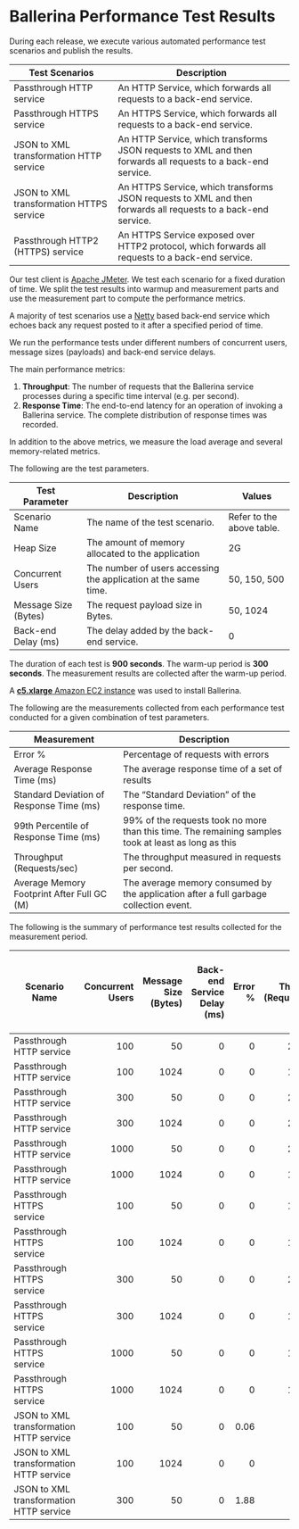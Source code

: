 # Ballerina Performance Test Results

During each release, we execute various automated performance test scenarios and publish the results.

| Test Scenarios | Description |
| --- | --- |
| Passthrough HTTP service | An HTTP Service, which forwards all requests to a back-end service. |
| Passthrough HTTPS service | An HTTPS Service, which forwards all requests to a back-end service. |
| JSON to XML transformation HTTP service | An HTTP Service, which transforms JSON requests to XML and then forwards all requests to a back-end service. |
| JSON to XML transformation HTTPS service | An HTTPS Service, which transforms JSON requests to XML and then forwards all requests to a back-end service. |
| Passthrough HTTP2 (HTTPS) service | An HTTPS Service exposed over HTTP2 protocol, which forwards all requests to a back-end service. |

Our test client is [Apache JMeter](https://jmeter.apache.org/index.html). We test each scenario for a fixed duration of
time. We split the test results into warmup and measurement parts and use the measurement part to compute the
performance metrics.

A majority of test scenarios use a [Netty](https://netty.io/) based back-end service which echoes back any request
posted to it after a specified period of time.

We run the performance tests under different numbers of concurrent users, message sizes (payloads) and back-end service
delays.

The main performance metrics:

1. **Throughput**: The number of requests that the Ballerina service processes during a specific time interval (e.g. per second).
2. **Response Time**: The end-to-end latency for an operation of invoking a Ballerina service. The complete distribution of response times was recorded.

In addition to the above metrics, we measure the load average and several memory-related metrics.

The following are the test parameters.

| Test Parameter | Description | Values |
| --- | --- | --- |
| Scenario Name | The name of the test scenario. | Refer to the above table. |
| Heap Size | The amount of memory allocated to the application | 2G |
| Concurrent Users | The number of users accessing the application at the same time. | 50, 150, 500 |
| Message Size (Bytes) | The request payload size in Bytes. | 50, 1024 |
| Back-end Delay (ms) | The delay added by the back-end service. | 0 |

The duration of each test is **900 seconds**. The warm-up period is **300 seconds**.
The measurement results are collected after the warm-up period.

A [**c5.xlarge** Amazon EC2 instance](https://aws.amazon.com/ec2/instance-types/) was used to install Ballerina.

The following are the measurements collected from each performance test conducted for a given combination of
test parameters.

| Measurement | Description |
| --- | --- |
| Error % | Percentage of requests with errors |
| Average Response Time (ms) | The average response time of a set of results |
| Standard Deviation of Response Time (ms) | The “Standard Deviation” of the response time. |
| 99th Percentile of Response Time (ms) | 99% of the requests took no more than this time. The remaining samples took at least as long as this |
| Throughput (Requests/sec) | The throughput measured in requests per second. |
| Average Memory Footprint After Full GC (M) | The average memory consumed by the application after a full garbage collection event. |

The following is the summary of performance test results collected for the measurement period.

|  Scenario Name | Concurrent Users | Message Size (Bytes) | Back-end Service Delay (ms) | Error % | Throughput (Requests/sec) | Average Response Time (ms) | Standard Deviation of Response Time (ms) | 99th Percentile of Response Time (ms) | Ballerina GC Throughput (%) | Average of Ballerina Memory Footprint After Full GC (M) |
|---|---:|---:|---:|---:|---:|---:|---:|---:|---:|---:|
|  Passthrough HTTP service | 100 | 50 | 0 | 0 | 20401.82 | 4.85 | 6.87 | 42 | 99.49 |  |
|  Passthrough HTTP service | 100 | 1024 | 0 | 0 | 18928.92 | 5.23 | 7.04 | 43 | 99.53 |  |
|  Passthrough HTTP service | 300 | 50 | 0 | 0 | 22102.41 | 13.52 | 11.23 | 67 | 98.75 |  |
|  Passthrough HTTP service | 300 | 1024 | 0 | 0 | 20729.52 | 14.41 | 12.22 | 72 | 98.87 |  |
|  Passthrough HTTP service | 1000 | 50 | 0 | 0 | 21094.88 | 47.33 | 24.59 | 141 | 96.41 |  |
|  Passthrough HTTP service | 1000 | 1024 | 0 | 0 | 19628.95 | 50.85 | 25 | 146 | 96.59 |  |
|  Passthrough HTTPS service | 100 | 50 | 0 | 0 | 19804.74 | 5 | 7.11 | 41 | 99.46 | 24.643 |
|  Passthrough HTTPS service | 100 | 1024 | 0 | 0 | 16073.14 | 6.17 | 6.14 | 27 | 99.55 | 24.165 |
|  Passthrough HTTPS service | 300 | 50 | 0 | 0 | 20821.53 | 14.34 | 12.19 | 70 | 98.81 | 24.63 |
|  Passthrough HTTPS service | 300 | 1024 | 0 | 0 | 16563.87 | 18.04 | 11.53 | 61 | 99.03 | 25.014 |
|  Passthrough HTTPS service | 1000 | 50 | 0 | 0 | 18307.58 | 54.54 | 27.88 | 156 | 96.81 | 25.841 |
|  Passthrough HTTPS service | 1000 | 1024 | 0 | 0 | 15397.82 | 64.87 | 26.81 | 152 | 97.2 | 25.908 |
|  JSON to XML transformation HTTP service | 100 | 50 | 0 | 0.06 | 135.05 | 740.6 | 1748.9 | 6175 | 13.89 | 1858.652 |
|  JSON to XML transformation HTTP service | 100 | 1024 | 0 | 0 | 160.44 | 623.41 | 1274.33 | 5791 | 13.85 | 1849.554 |
|  JSON to XML transformation HTTP service | 300 | 50 | 0 | 1.88 | 122.58 | 2392.12 | 4818.18 | 30079 | N/A | N/A |

